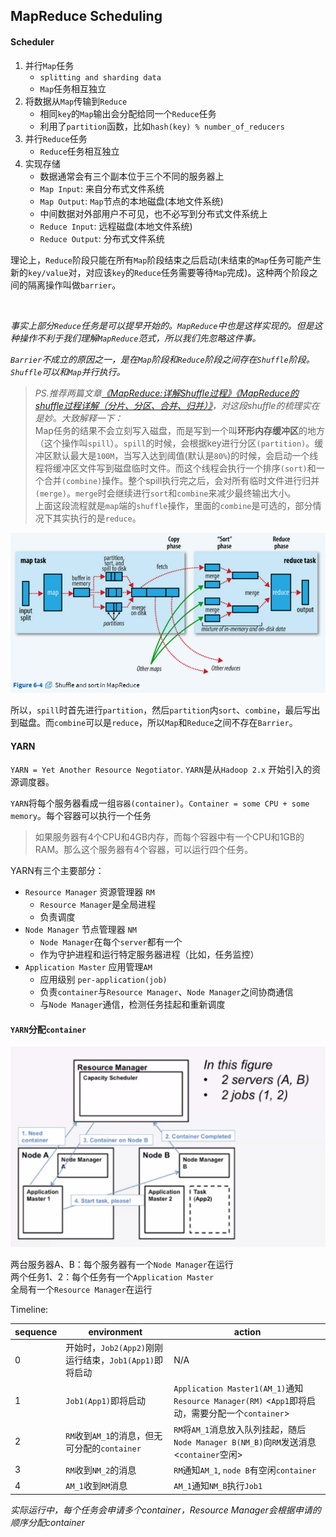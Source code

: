 ## MapReduce Scheduling

#### Scheduler

1. 并行`Map`任务
    + `splitting and sharding data`
    + `Map`任务相互独立
2. 将数据从`Map`传输到`Reduce`
    + 相同`key`的`Map`输出会分配给同一个`Reduce`任务
    + 利用了`partition`函数，比如`hash(key) % number_of_reducers`
3. 并行`Reduce`任务
    + `Reduce`任务相互独立
4. 实现存储
    + 数据通常会有三个副本位于三个不同的服务器上
    + `Map Input`: 来自分布式文件系统
    + `Map Output`: `Map`节点的本地磁盘(本地文件系统)
    + 中间数据对外部用户不可见，也不必写到分布式文件系统上
    + `Reduce Input`: 远程磁盘(本地文件系统)
    + `Reduce Output`: 分布式文件系统

理论上，`Reduce`阶段只能在所有`Map`阶段结束之后启动(未结束的`Map`任务可能产生新的`key/value`对，对应该`key`的`Reduce`任务需要等待`Map`完成)。这种两个阶段之间的隔离操作叫做`barrier`。

<br>

*事实上部分`Reduce`任务是可以提早开始的。`MapReduce`中也是这样实现的。但是这种操作不利于我们理解`MapReduce`范式，所以我们先忽略这件事。*

*`Barrier`不成立的原因之一，是在`Map`阶段和`Reduce`阶段之间存在`Shuffle`阶段。`Shuffle`可以和`Map`并行执行。*
> *PS.推荐两篇文章[《MapReduce:详解Shuffle过程》](https://langyu.iteye.com/blog/992916)[《MapReduce的shuffle过程详解（分片、分区、合并、归并）》](https://blog.csdn.net/ASN_forever/article/details/81233547)，对这段shuffle的梳理实在是妙。大致解释一下：* <br>
> Map任务的结果不会立刻写入磁盘，而是写到一个叫**环形内存缓冲区**的地方（这个操作叫`spill`）。`spill`的时候，会根据key进行分区`(partition)`。缓冲区默认最大是`100M`，当写入达到阈值(默认是`80%`)的时候，会启动一个线程将缓冲区文件写到磁盘临时文件。而这个线程会执行一个排序`(sort)`和一个合并`(combine)`操作。整个spill执行完之后，会对所有临时文件进行归并`(merge)`。`merge`时会继续进行`sort`和`combine`来减少最终输出大小。<br>
> 上面这段流程就是`map`端的`shuffle`操作，里面的`combine`是可选的，部分情况下其实执行的是`reduce`。

![](https://github.com/ZhangShiqiu1993/notes/raw/master/cloud/8.%20MapReduce%E8%B0%83%E5%BA%A6/assets/1.png)

所以，`spill`时首先进行`partition`，然后`partition`内`sort`、`combine`，最后写出到磁盘。而`combine`可以是`reduce`，所以`Map`和`Reduce`之间不存在`Barrier`。

#### YARN

`YARN = Yet Another Resource Negotiator`. `YARN`是从`Hadoop 2.x` 开始引入的资源调度器。

`YARN`将每个服务器看成一组`容器(container)`。`Container = some CPU + some memory`。每个容器可以执行一个任务
> 如果服务器有4个CPU和4GB内存，而每个容器中有一个CPU和1GB的RAM。那么这个服务器有4个容器，可以运行四个任务。

YARN有三个主要部分：
+ `Resource Manager` 资源管理器 `RM`
    + `Resource Manager`是全局进程
    + 负责调度
+ `Node Manager` 节点管理器 `NM`
    + `Node Manager`在每个`server`都有一个
    + 作为守护进程和运行特定服务器进程（比如，任务监控）
+ `Application Master` 应用管理`AM`
    + 应用级别 `per-application(job)`
    + 负责`container`与`Resource Manager`、`Node Manager`之间协商通信
    + 与`Node Manager`通信，检测任务挂起和重新调度

#### `YARN`分配`container`

![](https://github.com/ZhangShiqiu1993/notes/raw/master/cloud/8.%20MapReduce%E8%B0%83%E5%BA%A6/assets/2.png)

两台服务器A、B：每个服务器有一个`Node Manager`在运行<br>
两个任务1、2：每个任务有一个`Application Master`<br>
全局有一个`Resource Manager`在运行<br>

Timeline:

|sequence|environment|action|
|--|--|--|
|0|开始时，`Job2(App2)`刚刚运行结束，`Job1(App1)`即将启动|N/A|
|1|`Job1(App1)`即将启动|`Application Master1(AM_1)`通知`Resource Manager(RM)` <`App1`即将启动，需要分配一个`container`> |
|2|`RM`收到`AM_1`的消息，但无可分配的`container`|`RM`将`AM_1`消息放入队列挂起，随后`Node Manager B(NM_B)`向`RM`发送消息 <`container`空闲>|
|3|`RM`收到`NM_2`的消息|`RM`通知`AM_1`, `node B`有空闲`container`|
|4|`AM_1`收到`RM`消息|`AM_1`通知`NM_B`执行`Job1`|

*实际运行中，每个任务会申请多个container，Resource Manager会根据申请的顺序分配container*